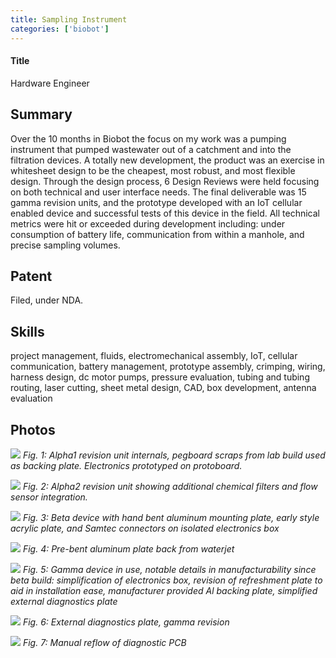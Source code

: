 ```yaml
---
title: Sampling Instrument
categories: ['biobot']
---
```

#### Title
Hardware Engineer

## Summary

Over the 10 months in Biobot the focus on my work was a pumping instrument that pumped wastewater out of a catchment and into the filtration devices. A totally new development, the product was an exercise in whitesheet design to be the cheapest, most robust, and most flexible design. Through the design process, 6 Design Reviews were held focusing on both technical and user interface needs. The final deliverable was 15 gamma revision units, and the prototype developed with an IoT cellular enabled device and successful tests of this device in the field. All technical metrics were hit or exceeded during development including: under consumption of battery life, communication from within a manhole, and precise sampling volumes.

## Patent
Filed, under NDA.

## Skills

project management, fluids, electromechanical assembly, IoT, cellular communication, battery management, prototype assembly, crimping, wiring, harness design, dc motor pumps, pressure evaluation, tubing and tubing routing, laser cutting, sheet metal design, CAD, box development, antenna evaluation

## Photos
![](IMG_0853.JPEG)
*Fig. 1: Alpha1 revision unit internals, pegboard scraps from lab build used as backing plate. Electronics prototyped on protoboard.*

![](IMG_1390.JPEG)
*Fig. 2: Alpha2 revision unit showing additional chemical filters and flow sensor integration.*

![](IMG_1735.JPEG)
*Fig. 3: Beta device with hand bent aluminum mounting plate, early style acrylic plate, and Samtec connectors on isolated electronics box*

![](IMG_1717.JPEG)
*Fig. 4: Pre-bent aluminum plate back from waterjet*

![](gamma.jpeg)
*Fig. 5: Gamma device in use, notable details in manufacturability since beta build: simplification of electronics box, revision of refreshment plate to aid in installation ease, manufacturer provided Al backing plate, simplified external diagnostics plate*

![](IMG_2605.JPEG)
*Fig. 6: External diagnostics plate, gamma revision*

![](IMG_2612.JPEG)
*Fig. 7: Manual reflow of diagnostic PCB*
